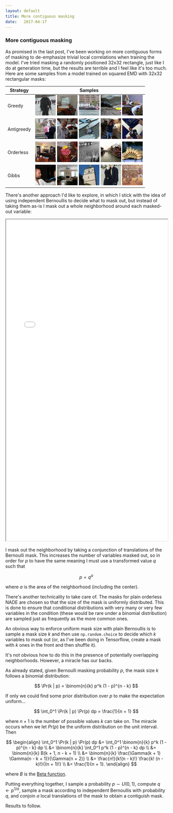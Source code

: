 ```yaml
---
layout: default
title: More contiguous masking
date:   2017-04-17
---
```


### More contiguous masking

As promised in the last post, I've been working on more contiguous forms of masking to de-emphasize trivial local correlations when training the model. I've tried masking a randomly positioned 32x32 rectangle, just like I do at generation time, but the results are terrible and I feel like it's too much. Here are some samples from a model trained on squared EMD with 32x32 rectangular masks:

<table>
<thead>
<th>Strategy</th>
<th>Samples</th>
</thead>
<tbody>

<tr><td>Greedy</td><td>
<img src="/assets/images/sample_2017-04-12/sample_emd2_deepish_contiguous_greedy_ancestral_2017-04-12T19:07:03.690342_T1.0/13.gif">
<img src="/assets/images/sample_2017-04-12/sample_emd2_deepish_contiguous_greedy_ancestral_2017-04-12T19:07:03.690342_T1.0/5.gif">
<img src="/assets/images/sample_2017-04-12/sample_emd2_deepish_contiguous_greedy_ancestral_2017-04-12T19:07:03.690342_T1.0/4.gif">
<img src="/assets/images/sample_2017-04-12/sample_emd2_deepish_contiguous_greedy_ancestral_2017-04-12T19:07:03.690342_T1.0/11.gif">
<img src="/assets/images/sample_2017-04-12/sample_emd2_deepish_contiguous_greedy_ancestral_2017-04-12T19:07:03.690342_T1.0/12.gif">
</td></tr>

<tr><td>Antigreedy</td><td>
<img src="/assets/images/sample_2017-04-12/sample_emd2_deepish_contiguous_antigreedy_ancestral_2017-04-12T21:30:12.346989_T1.0/7.gif">
<img src="/assets/images/sample_2017-04-12/sample_emd2_deepish_contiguous_antigreedy_ancestral_2017-04-12T21:30:12.346989_T1.0/6.gif">
<img src="/assets/images/sample_2017-04-12/sample_emd2_deepish_contiguous_antigreedy_ancestral_2017-04-12T21:30:12.346989_T1.0/17.gif">
<img src="/assets/images/sample_2017-04-12/sample_emd2_deepish_contiguous_antigreedy_ancestral_2017-04-12T21:30:12.346989_T1.0/15.gif">
<img src="/assets/images/sample_2017-04-12/sample_emd2_deepish_contiguous_antigreedy_ancestral_2017-04-12T21:30:12.346989_T1.0/19.gif">
</td></tr>

<tr><td>Orderless</td><td>
<img src="/assets/images/sample_2017-04-12/sample_emd2_deepish_contiguous_orderless_ancestral_2017-04-12T17:31:26.129887_T1.0/1.gif">
<img src="/assets/images/sample_2017-04-12/sample_emd2_deepish_contiguous_orderless_ancestral_2017-04-12T17:31:26.129887_T1.0/3.gif">
<img src="/assets/images/sample_2017-04-12/sample_emd2_deepish_contiguous_orderless_ancestral_2017-04-12T17:31:26.129887_T1.0/8.gif">
<img src="/assets/images/sample_2017-04-12/sample_emd2_deepish_contiguous_orderless_ancestral_2017-04-12T17:31:26.129887_T1.0/2.gif">
<img src="/assets/images/sample_2017-04-12/sample_emd2_deepish_contiguous_orderless_ancestral_2017-04-12T17:31:26.129887_T1.0/10.gif">
</td></tr>

<tr><td>Gibbs</td><td>
<img src="/assets/images/sample_2017-04-12/sample_emd2_deepish_contiguous_independent_gibbs_2017-04-12T15:56:50.039729_T1.0/0.gif">
<img src="/assets/images/sample_2017-04-12/sample_emd2_deepish_contiguous_independent_gibbs_2017-04-12T15:56:50.039729_T1.0/9.gif">
<img src="/assets/images/sample_2017-04-12/sample_emd2_deepish_contiguous_independent_gibbs_2017-04-12T15:56:50.039729_T1.0/16.gif">
<img src="/assets/images/sample_2017-04-12/sample_emd2_deepish_contiguous_independent_gibbs_2017-04-12T15:56:50.039729_T1.0/18.gif">
<img src="/assets/images/sample_2017-04-12/sample_emd2_deepish_contiguous_independent_gibbs_2017-04-12T15:56:50.039729_T1.0/14.gif">
</td></tr>

</tbody>
</table>

There's another approach I'd like to explore, in which I stick with the idea of using independent Bernoullis to decide what to mask out, but instead of taking them as-is I mask out a whole neighborhood around each masked-out variable:

<iframe src="/assets/contiguous_masking.html" width="100%" height="1000"></iframe>

I mask out the neighborhood by taking a conjunction of translations of the Bernoulli mask. This increases the number of variables masked out, so in order for $p$ to have the same meaning I must use a transformed value $q$ such that

$$
p = q^a
$$

where $a$ is the area of the neighborhood (including the center).

There's another technicality to take care of. The masks for plain orderless NADE are chosen so that the size of the mask is uniformly distributed. This is done to ensure that conditional distributions with very many or very few variables in the condition (these would be rare under a binomial distribution) are sampled just as frequently as the more common ones.

An obvious way to enforce uniform mask size with plain Bernoullis is to sample a mask size $k$ and then use `np.random.choice` to decide which $k$ variables to mask out (or, as I've been doing in Tensorflow, create a mask with $k$ ones in the front and then shuffle it).

It's not obvious how to do this in the presence of potentially overlapping neighborhoods. However, a miracle has our backs.

As already stated, given Bernoulli masking probability $p$, the mask size $k$ follows a binomial distribution:

$$
\Pr(k | p) = \binom{n}{k} p^k (1 - p)^{n - k}
$$

If only we could find some prior distribution over $p$ to make the expectation uniform...

$$
\int_0^1 \Pr(k | p) \Pr(p) dp = \frac{1}{n + 1}
$$

where $n + 1$ is the number of possible values $k$ can take on. The miracle occurs when we let $Pr(p)$ be the uniform distribution on the unit interval. Then

$$
\begin{align}
\int_0^1 \Pr(k | p) \Pr(p) dp &= \int_0^1 \binom{n}{k} p^k (1 - p)^{n - k} dp
                           \\ &= \binom{n}{k} \int_0^1 p^k (1 - p)^{n - k} dp
                           \\ &= \binom{n}{k} B(k + 1, n - k + 1)
                           \\ &= \binom{n}{k} \frac{\Gamma(k + 1) \Gamma(n - k + 1)}{\Gamma(n + 2)}
                           \\ &= \frac{n!}{k!(n - k)!} \frac{k! (n - k)!}{(n + 1)!}
                           \\ &= \frac{1}{n + 1}.
\end{align}
$$

where $B$ is the [Beta function](https://en.wikipedia.org/wiki/Beta_function).

Putting everything together, I sample a probability $p \sim U(0, 1)$, compute $q \gets p^{1 / a}$, sample a mask according to independent Bernoullis with probability $q$, and conjoin $a$ local translations of the mask to obtain a contiguish mask.

Results to follow.
